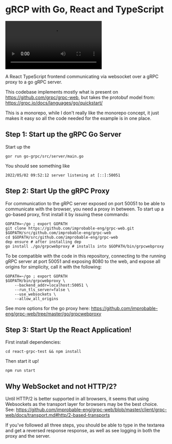 # gRCP with Go, React and TypeScript

![The app in action.](./grpc-app.mov)

A React TypeScript frontend communicating via websocket over a gRPC proxy to a go gRPC server.

This codebase implements mostly what is present on https://github.com/grpc/grpc-web, but takes the protobuf model from: https://grpc.io/docs/languages/go/quickstart/

This is a monorepo, while I don't really like the monorepo concept, it just makes it easy so all the code needed for the example is in one place.

## Step 1: Start up the gRPC Go Server

Start up the 

```shell
gor run go-grpc/src/server/main.go
```

You should see something like 

```
2022/05/02 09:52:12 server listening at [::]:50051
```

## Step 2: Start Up the gRPC Proxy

For communication to the gRPC server exposed on port 50051 to be able to communicate with the browser, you need a proxy in between. To start up a go-based proxy, first install it by issuing these commands:

```shell
GOPATH=~/go ; export GOPATH
git clone https://github.com/improbable-eng/grpc-web.git $GOPATH/src/github.com/improbable-eng/grpc-web
cd $GOPATH/src/github.com/improbable-eng/grpc-web
dep ensure # after installing dep
go install ./go/grpcwebproxy # installs into $GOPATH/bin/grpcwebproxy
```

To be compatible with the code in this repository, connecting to the running gRPC server at port 50051 and exposing 8080 to the web, and expose all origins for simplicity, call it with the following:

```shell
GOPATH=~/go ; export GOPATH
$GOPATH/bin/grpcwebproxy \
    --backend_addr=localhost:50051 \
    --run_tls_server=false \
    --use_websockets \
    --allow_all_origins
```

See more options for the go proxy here: https://github.com/improbable-eng/grpc-web/tree/master/go/grpcwebproxy

## Step 3: Start Up the React Application!

First install dependencies:

```
cd react-grpc-test && npm install
```

Then start it up!

```
npm run start
```

## Why WebSocket and not HTTP/2?

Until HTTP/2 is better supported in all browsers, it seems that using Websockets as the transport layer for browsers may be the best choice. See: https://github.com/improbable-eng/grpc-web/blob/master/client/grpc-web/docs/transport.md#http/2-based-transports

If you've followed all three steps, you should be able to type in the textarea and get a reversed response response, as well as see logging in both the proxy and the server.